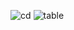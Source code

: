 
![cd](https://github.com/Bushra23456/xml/assets/154437890/5df3157b-6470-473c-b97a-64914ad538fa)
![table](https://github.com/Bushra23456/xml/assets/154437890/34f7ab03-6a8f-43f3-89bb-d0d0e0abb170)
